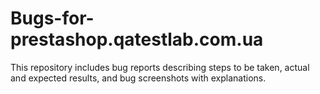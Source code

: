 # Bugs-for-prestashop.qatestlab.com.ua
This repository includes bug reports describing steps to be taken, actual and expected results, and bug screenshots with explanations.
